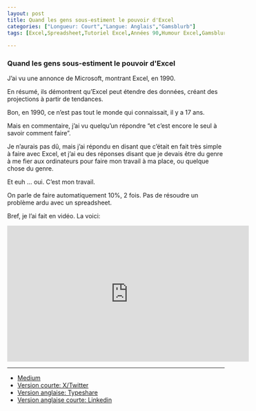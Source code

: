 ```yaml
---
layout: post
title: Quand les gens sous-estiment le pouvoir d'Excel
categories: ["Longueur: Court","Langue: Anglais","Gamsblurb"]
tags: [Excel,Spreadsheet,Tutoriel Excel,Années 90,Humour Excel,Gamsblurb]
  
---
```

### **Quand les gens sous-estiment le pouvoir d'Excel**

J’ai vu une annonce de Microsoft, montrant Excel, en 1990.

En résumé, ils démontrent qu’Excel peut étendre des données, créant des projections à partir de tendances.

Bon, en 1990, ce n’est pas tout le monde qui connaissait, il y a 17 ans.

Mais en commentaire, j’ai vu quelqu’un répondre “et c’est encore le seul à savoir comment faire”.

Je n’aurais pas dû, mais j’ai répondu en disant que c’était en fait très simple à faire avec Excel, et j’ai eu des réponses disant que je devais être du genre à me fier aux ordinateurs pour faire mon travail à ma place, ou quelque chose du genre.

Et euh … oui. C’est mon travail.

On parle de faire automatiquement 10%, 2 fois. Pas de résoudre un problème ardu avec un spreadsheet.

Bref, je l’ai fait en vidéo. La voici:

<iframe width="560" height="315" src="https://www.youtube.com/embed/D0Cs1Qmn5FE?si=TVwpKAwjU3Zoq3fV" title="YouTube video player" frameborder="0" allow="accelerometer; autoplay; clipboard-write; encrypted-media; gyroscope; picture-in-picture; web-share" referrerpolicy="strict-origin-when-cross-origin" allowfullscreen></iframe>



---

- [ Medium](https://medium.com/@martin.gamsby/vous-serez-surpris-par-ce-que-lon-peut-faire-avec-excel-13c67b0ed306)
- [Version courte: X/Twitter](https://x.com/MartinGamsby/status/1831396595465896365)
- [Version anglaise: Typeshare](https://typeshare.co/martingamsby/posts/you-will-be-surprised-by-what-can-be-done-with-excel)
- [Version anglaise courte: Linkedin](https://www.linkedin.com/posts/martingamsby_you-will-be-surprised-by-what-can-be-done-activity-7237165261743640577-FhqZ?utm_source=share&utm_medium=member_desktop)

